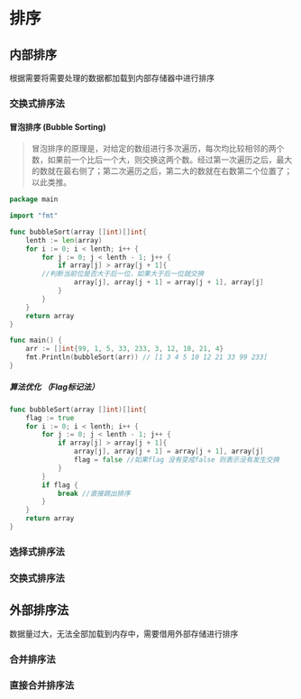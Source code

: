 # 排序

## 内部排序

根据需要将需要处理的数据都加载到内部存储器中进行排序

### 交换式排序法

#### 冒泡排序 (Bubble Sorting)

> 冒泡排序的原理是，对给定的数组进行多次遍历，每次均比较相邻的两个数，如果前一个比后一个大，则交换这两个数。经过第一次遍历之后，最大的数就在最右侧了；第二次遍历之后，第二大的数就在右数第二个位置了；以此类推。

```go
package main

import "fmt"

func bubbleSort(array []int)[]int{
	lenth := len(array)
	for i := 0; i < lenth; i++ {
		for j := 0; j < lenth - 1; j++ {
			if array[j] > array[j + 1]{
        //判断当前位是否大于后一位，如果大于后一位就交换
				array[j], array[j + 1] = array[j + 1], array[j]
			}
		}
	}
	return array
}

func main() {
	arr := []int{99, 1, 5, 33, 233, 3, 12, 10, 21, 4}
	fmt.Println(bubbleSort(arr)) // [1 3 4 5 10 12 21 33 99 233]
}
```

##### 算法优化 （Flag标记法）

```go
func bubbleSort(array []int)[]int{
	flag := true
	for i := 0; i < lenth; i++ {
		for j := 0; j < lenth - 1; j++ {
			if array[j] > array[j + 1]{
				array[j], array[j + 1] = array[j + 1], array[j]
				flag = false //如果flag 没有变成false 则表示没有发生交换
			}
		}
		if flag {
			break //直接跳出排序
		}
	}
	return array
}
```

### 选择式排序法

### 交换式排序法

## 外部排序法

数据量过大，无法全部加载到内存中，需要借用外部存储进行排序

### 合并排序法

### 直接合并排序法



